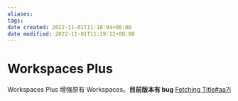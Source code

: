 ```yaml
---
aliases: 
tags: 
date created: 2022-11-01T11:18:04+08:00
date modified: 2022-11-01T11:19:12+08:00
---
```


# Workspaces Plus

Workspaces Plus
增强原有 Workspaces。**目前版本有 bug**
[Fetching Title#aa7i](https://github.com/nothingislost/obsidian-workspaces-plus)
